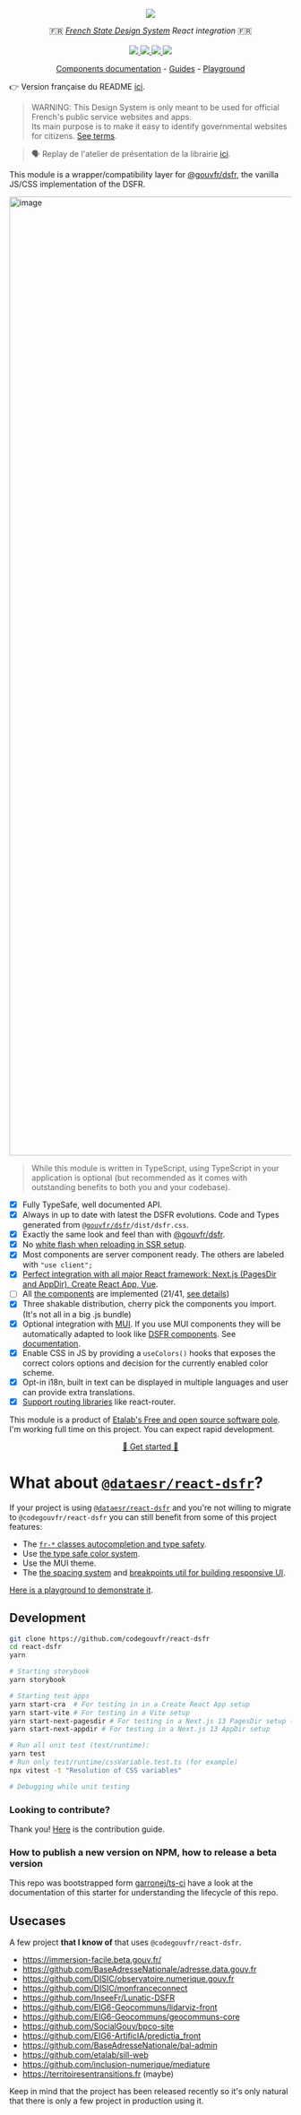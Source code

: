 <p align="center">
    <img src="https://github.com/codegouvfr/react-dsfr/releases/download/assets/dsfr-react_repo-card.png">  
</p>
<p align="center">
    🇫🇷 <i><a href="https://www.systeme-de-design.gouv.fr/">French State Design System</a> React integration</i> 🇫🇷 
    <br>
    <br>
    <a href="https://github.com/codegouvfr/react-dsfr/actions">
      <img src="https://github.com/codegouvfr/react-dsfr/workflows/ci/badge.svg?branch=main">
    </a>
    <a href="https://www.npmjs.com/package/@codegouvfr/react-dsfr">
      <img src="https://img.shields.io/npm/v/@codegouvfr/react-dsfr?logo=npm">
    </a>
    <a href="https://bundlephobia.com/package/@codegouvfr/react-dsfr">
      <img src="https://img.shields.io/bundlephobia/minzip/@codegouvfr/react-dsfr">
    </a>
    <a href="https://github.com/codegouvfr/react-dsfr/blob/main/LICENSE">
      <img src="https://img.shields.io/npm/l/@codegouvfr/react-dsfr">
    </a>
</p>
<p align="center">
  <a href="https://react-dsfr-components.etalab.studio">Components documentation</a>
  -
  <a href="https://react-dsfr.etalab.studio/">Guides</a>
  -
  <a href="https://stackblitz.com/edit/nextjs-j2wba3?file=pages/index.tsx">Playground</a>
</p>

👉 Version française du README [ici](https://github.com/codegouvfr/react-dsfr/blob/main/README.fr.md).

> WARNING: This Design System is only meant to be used for official French's public service websites and apps.  
> Its main purpose is to make it easy to identify governmental websites for citizens. [See terms](https://www.systeme-de-design.gouv.fr/cgu/).

> 🗣️ Replay de l'atelier de présentation de la librairie [ici](https://bbb-dinum-scalelite.visio.education.fr/playback/presentation/2.3/22298bc9d93b53540248207bc3f9e31260f3b4f1-1670578779094).

This module is a wrapper/compatibility layer for [@gouvfr/dsfr](https://github.com/GouvernementFR/dsfr), the vanilla JS/CSS implementation of the DSFR.

<a href="https://youtu.be/5q88JgXUAY4">
  <img width="1712" alt="image" src="https://user-images.githubusercontent.com/6702424/224423044-c1823249-eab6-4844-af43-d059c01416af.png">
</a>

> While this module is written in TypeScript, using TypeScript in your application is optional (but recommended as it comes with outstanding benefits to both you and your codebase).

-   [x] Fully TypeSafe, well documented API.
-   [x] Always in up to date with latest the DSFR evolutions.
        Code and Types generated from [`@gouvfr/dsfr`](https://www.npmjs.com/package/@gouvfr/dsfr)`/dist/dsfr.css`.
-   [x] Exactly the same look and feel than with [@gouvfr/dsfr](https://www.npmjs.com/package/@gouvfr/dsfr).
-   [x] No [white flash when reloading in SSR setup](https://github.com/codegouvfr/@codegouvfr/react-dsfr/issues/2#issuecomment-1257263480).
-   [x] Most components are server component ready. The others are labeled with `"use client";`
-   [x] [Perfect integration with all major React framework: Next.js (PagesDir and AppDir), Create React App, Vue](https://react-dsfr.etalab.studio/).
-   [ ] All [the components](https://www.systeme-de-design.gouv.fr/elements-d-interface) are implemented (21/41, [see details](COMPONENTS.md))
-   [x] Three shakable distribution, cherry pick the components you import. (It's not all in a big .js bundle)
-   [x] Optional integration with [MUI](https://mui.com/). If you use MUI components they will
        be automatically adapted to look like [DSFR components](https://www.systeme-de-design.gouv.fr/elements-d-interface). See [documentation](https://react-dsfr.etalab.studio/mui-integration).
-   [x] Enable CSS in JS by providing a `useColors()` hooks that exposes the correct colors options and decision
        for the currently enabled color scheme.
-   [x] Opt-in i18n, built in text can be displayed in multiple languages and user can provide extra translations.
-   [x] [Support routing libraries](https://react-dsfr.etalab.studio/routing) like react-router.

This module is a product of [Etalab's Free and open source software pole](https://communs.numerique.gouv.fr/a-propos/).
I'm working full time on this project. You can expect rapid development.

<p align="center">
  <a href="https://react-dsfr.etalab.studio/">🚀 Get started 🚀 </a>
</p>

# What about [`@dataesr/react-dsfr`](https://github.com/dataesr/react-dsfr)?

If your project is using [`@dataesr/react-dsfr`](https://github.com/dataesr/react-dsfr) and you're not willing to migrate to `@codegouvfr/react-dsfr` you can still benefit from some of this project features:

-   The [`fr-*` classes autocompletion and type safety](https://react-dsfr.etalab.studio/class-names-type-safety).
-   Use [the type safe color system](https://react-dsfr.etalab.studio/css-in-js#colors).
-   Use the MUI theme.
-   The [the spacing system](https://react-dsfr.etalab.studio/css-in-js#fr.spacing) and
    [breakpoints util for building responsive UI](https://react-dsfr.etalab.studio/css-in-js#fr.breakpoints).

[Here is a playground to demonstrate it](https://stackblitz.com/edit/react-ts-fph9bh?file=App.tsx).

## Development

```bash
git clone https://github.com/codegouvfr/react-dsfr
cd react-dsfr
yarn

# Starting storybook
yarn storybook

# Starting test apps
yarn start-cra  # For testing in in a Create React App setup
yarn start-vite # For testing in a Vite setup
yarn start-next-pagesdir # For testing in a Next.js 13 PagesDir setup (the default setup)
yarn start-next-appdir # For testing in a Next.js 13 AppDir setup

# Run all unit test (test/runtime):
yarn test
# Run only test/runtime/cssVariable.test.ts (for example)
npx vitest -t "Resolution of CSS variables"

# Debugging while unit testing
```

### Looking to contribute?

Thank you! [Here](https://github.com/codegouvfr/react-dsfr/blob/main/CONTRIBUTING.md) is the contribution guide.

### How to publish a new version on NPM, how to release a beta version

This repo was bootstrapped form [garronej/ts-ci](https://github.com/garronej/ts-ci) have a look at the
documentation of this starter for understanding the lifecycle of this repo.

## Usecases

A few project **that I know of** that uses `@codegouvfr/react-dsfr`.

-   https://immersion-facile.beta.gouv.fr/
-   https://github.com/BaseAdresseNationale/adresse.data.gouv.fr
-   https://github.com/DISIC/observatoire.numerique.gouv.fr
-   https://github.com/DISIC/monfranceconnect
-   https://github.com/InseeFr/Lunatic-DSFR
-   https://github.com/EIG6-Geocommuns/lidarviz-front
-   https://github.com/EIG6-Geocommuns/geocommuns-core
-   https://github.com/SocialGouv/bpco-site
-   https://github.com/EIG6-ArtificIA/predictia_front
-   https://github.com/BaseAdresseNationale/bal-admin
-   https://github.com/etalab/sill-web
-   https://github.com/inclusion-numerique/mediature
-   https://territoiresentransitions.fr (maybe)

Keep in mind that the project has been released recently so it's only natural
that there is only a few project in production using it.

